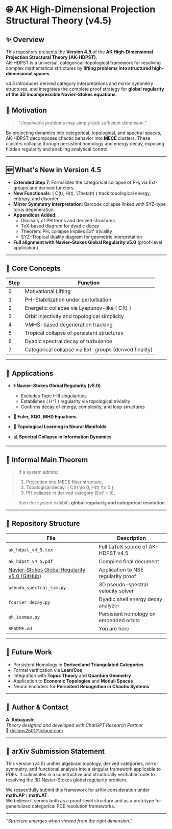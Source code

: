 # 🌐 AK High-Dimensional Projection Structural Theory (v4.5)

## ✨ Overview
This repository presents the **Version 4.5** of the **AK High-Dimensional Projection Structural Theory (AK-HDPST)**.  
AK-HDPST is a universal, categorical–topological framework for resolving complex mathematical structures by **lifting problems into structured high-dimensional spaces**.  

v4.5 introduces derived category interpretations and mirror symmetry structures, and integrates the complete proof strategy for **global regularity of the 3D incompressible Navier–Stokes equations**.

## 📌 Motivation
> “Unsolvable problems may simply lack sufficient dimension.”

By projecting dynamics into categorical, topological, and spectral spaces, AK-HDPST decomposes chaotic behavior into **MECE** clusters. These clusters collapse through persistent homology and energy decay, exposing hidden regularity and enabling analytical control.

---

## 🆕 What's New in Version 4.5

- **Extended Step 7**: Formalizes the categorical collapse of PH₁ via Ext-groups and derived functors.
- **New Functionals**: \( C(t), H(t), \Theta(t) \) track topological energy, entropy, and disorder.
- **Mirror Symmetry Interpretation**: Barcode collapse linked with SYZ-type torus degeneration.
- **Appendices Added**:
  - Glossary of PH terms and derived structures
  - TeX-based diagram for dyadic decay
  - Theorem: PH₁ collapse implies Ext¹ triviality
  - SYZ–Tropical duality diagram for geometric interpretation
- **Full alignment with Navier–Stokes Global Regularity v5.0** (proof-level application)

---

## 🧠 Core Concepts

| Step | Function |
|------|----------|
| 0 | Motivational Lifting |
| 1 | PH-Stabilization under perturbation |
| 2 | Energetic collapse via Lyapunov-like \( C(t) \) |
| 3 | Orbit Injectivity and topological simplicity |
| 4 | VMHS-based degeneration tracking |
| 5 | Tropical collapse of persistent structures |
| 6 | Dyadic spectral decay of turbulence |
| 7 | Categorical collapse via Ext-groups (derived finality) |

---

## 🧪 Applications

- **🌀 Navier–Stokes Global Regularity (v5.0)**  
  - Excludes Type I–III singularities  
  - Establishes \( H^1 \) regularity via topological triviality  
  - Confirms decay of energy, complexity, and loop structures  

- **🌊 Euler, SQG, MHD Equations**  
- **🧬 Topological Learning in Neural Manifolds**  
- **📊 Spectral Collapse in Information Dynamics**

---

## 🚨 Informal Main Theorem

> If a system admits:
> 1. Projection into MECE fiber structure,
> 2. Topological decay: \( C(t) \to 0, H(t) \to 0 \),
> 3. PH collapse in derived category (Extⁱ = 0),

> then the system exhibits **global regularity and categorical resolution**.

---

## 📁 Repository Structure

| File | Description |
|------|-------------|
| `ak_hdpst_v4_5.tex` | Full LaTeX source of AK-HDPST v4.5 |
| `ak_hdpst_v4_5.pdf` | Compiled final document |
| [Navier–Stokes Global Regularity v5.0 (GitHub)](https://github.com/Kobayashi2501/Navier-Stokes-Global-Regularity) | Application to NSE regularity proof |
| `pseudo_spectral_sim.py` | 3D pseudo-spectral velocity solver |
| `fourier_decay.py` | Dyadic shell energy decay analyzer |
| `ph_isomap.py` | Persistent homology on embedded orbits |
| `README.md` | You are here |

---

## 🔭 Future Work

- Persistent Homology in **Derived and Triangulated Categories**
- Formal verification via **Lean/Coq**
- Integration with **Topos Theory** and **Quantum Geometry**
- Application to **Economic Topologies** and **Moduli Spaces**
- Neural encoders for **Persistent Recognition in Chaotic Systems**

---

## 📨 Author & Contact

**A. Kobayashi**  
_Theory designed and developed with ChatGPT Research Partner_  
📧 dollops2501@icloud.com

---

## 📝 arXiv Submission Statement

This version (v4.5) unifies algebraic topology, derived categories, mirror symmetry, and functional analysis into a singular framework applicable to PDEs. It culminates in a constructive and structurally verifiable route to resolving the 3D Navier–Stokes global regularity problem.

We respectfully submit this framework for arXiv consideration under **math.AP** / **math.AT**.  
We believe it serves both as a proof-level structure and as a prototype for generalized categorical PDE resolution frameworks.

---

*“Structure emerges when viewed from the right dimension.”*
